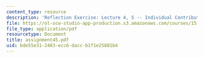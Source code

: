 ```yaml
---
content_type: resource
description: 'Reflection Exercise: Lecture 4, 5 -- Individual Contribution'
file: https://ol-ocw-studio-app-production.s3.amazonaws.com/courses/15-351-managing-the-innovation-process-fall-2002/bde55e312483ecc6daccb1f1e25881b4_assignment45.pdf
file_type: application/pdf
resourcetype: Document
title: assignment45.pdf
uid: bde55e31-2483-ecc6-dacc-b1f1e25881b4
---
```

